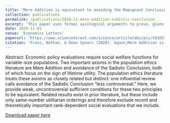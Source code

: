 ```yaml
---
title: "Mere Addition is equivalent to avoiding the Repugnant Conclusion in all plausible variable-population social orderings"
collection: publications
permalink: /publications/2020-11-mere-addition-sadistic-conclusion
excerpt: 'This paper uses formal axiological arguments to prove, given a set of uncontroversial axioms, the equivalence of two much-studied principles focused on the sign of the lifetime utility of additions to a population.'
date: 2020-11-01
venue: 'Economics Letters'
paperurl: 'https://www.sciencedirect.com/science/article/abs/pii/S016517652030330X'
citation: 'Franz, Nathan, & Dean Spears (2020). &quot;Mere Addition is equivalent to avoiding the Sadistic Conclusion in all plausible variable-population social orderings.&quot; <i>Economics Letters, 196</i>, 109547.'
---
```

Abstract: Economic policy evaluations require social welfare functions for variable-size populations. Two important axioms in the population ethics literature are Mere Addition and avoidance of the Sadistic Conclusion, both of which focus on the sign of lifetime utility. The population ethics literature treats these axioms as closely related but distinct: one influential review calls avoidance of the Sadistic Conclusion “less controversial.” Here, we provide weak, uncontroversial sufficient conditions for these two principles to be equivalent. Related results exist in prior literature, but these include only same-number utilitarian orderings and therefore exclude recent and theoretically important rank-dependent social evaluations that we include.

[Download paper here](https://nathan-franz.github.io/files/franz2020_scma.pdf)

